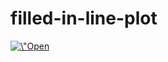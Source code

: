 # filled-in-line-plot


<a target="_blank" href="https://colab.research.google.com/github/HernandoMV/filled-in-line-plot/blob/main/filled-in-line-plot.ipynb">
  <img src="https://colab.research.google.com/assets/colab-badge.svg" alt=\"Open In Colab\"/>
</a>
